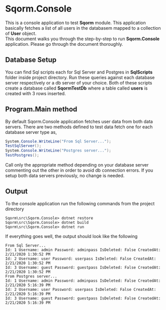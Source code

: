 # Sqorm.Console
This is a console application to test **Sqorm** module. This application basically fetches a list of all users in the databasem mapped to a collection of **User** object.<br/>
This document walks you through the step-by-step to run **Sqorm.Console** application. Please go through the document thoroughly.

## Database Setup
You can find Sql scripts each for Sql Server and Postgres in **SqlScripts** folder inside project directory. Run these queries against each database server respectively or a db server of your choice. Both of these scripts create a database called **SqormTestDb** where a table called **users** is created with 3 rows inserted.

## Program.Main method
By default Sqorm.Console application fetches user data from both data servers. There are two methods defined to test data fetch one for each database server type as,
```csharp
System.Console.WriteLine("From Sql Server...");
TestSqlServer();
System.Console.WriteLine("Postgres server...");
TestPostgres();
```
Call only the appropriate method depending on your database server commenting out the other in order to avoid db connection errors. If you setup both data servers previously, no change is needed.

## Output
To the console application run the following commands from the project directory
```console
Sqorm\src\Sqorm.Console> dotnet restore
Sqorm\src\Sqorm.Console> dotnet build
Sqorm\src\Sqorm.Console> dotnet run
```
If everything goes well, the output should look like the following
```console
From Sql Server...
Id: 1 Username: admin Password: adminpass IsDeleted: False CreatedAt: 2/21/2020 1:30:52 PM
Id: 2 Username: user Password: userpass IsDeleted: False CreatedAt: 2/21/2020 1:30:52 PM
Id: 3 Username: guest Password: guestpass IsDeleted: False CreatedAt: 2/21/2020 1:30:52 PM
From Postgres server...
Id: 1 Username: admin Password: adminpass IsDeleted: False CreatedAt: 2/21/2020 5:16:39 PM
Id: 2 Username: user Password: userpass IsDeleted: False CreatedAt: 2/21/2020 5:16:39 PM
Id: 3 Username: guest Password: guestpass IsDeleted: False CreatedAt: 2/21/2020 5:16:39 PM
```